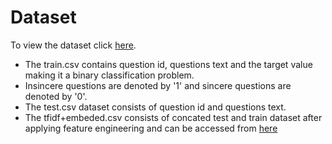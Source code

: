# Dataset

To view the dataset click [here](https://www.kaggle.com/c/quora-insincere-questions-classification/data).
- The train.csv contains question id, questions text and the target value making it a binary classification problem.
- Insincere questions are denoted by '1' and sincere questions are denoted by '0'.
- The test.csv dataset consists of question id and questions text.
- The tfidf+embeded.csv consists of concated test and train dataset after applying feature engineering and can be accessed from [here](https://www.kaggle.com/datasets/parthmshah1302/embedtfidf)
